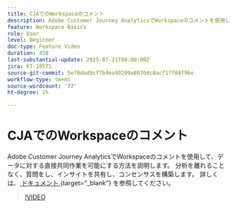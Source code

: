 ```yaml
---
title: CJAでのWorkspaceのコメント
description: Adobe Customer Journey AnalyticsでWorkspaceのコメントを使用して、データに対する直接共同作業を可能にする方法を説明します。 分析を離れることなく、質問をし、インサイトを共有し、コンセンサスを構築します。
feature: Workspace Basics
role: User
level: Beginner
doc-type: Feature Video
duration: 458
last-substantial-update: 2025-07-21T00:00:00Z
jira: KT-18571
source-git-commit: 5e70dad9cf7b4ea90209a8070dc8acf17f84f96e
workflow-type: tm+mt
source-wordcount: '77'
ht-degree: 1%

---
```



# CJAでのWorkspaceのコメント

Adobe Customer Journey AnalyticsでWorkspaceのコメントを使用して、データに対する直接共同作業を可能にする方法を説明します。 分析を離れることなく、質問をし、インサイトを共有し、コンセンサスを構築します。 詳しくは、[ ドキュメント ](https://experienceleague.adobe.com/ja/docs/analytics-platform/using/cja-workspace/build-workspace-project/comment-projects){target="_blank"} を参照してください。

>[!VIDEO](https://video.tv.adobe.com/v/3469446/?learn=on&enablevpops)
